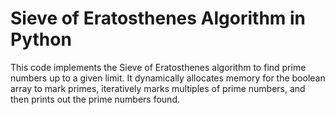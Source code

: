 # Sieve of Eratosthenes Algorithm in Python

This code implements the Sieve of Eratosthenes algorithm to find prime numbers up to a given limit. It dynamically allocates memory for the boolean array to mark primes, iteratively marks multiples of prime numbers, and then prints out the prime numbers found.
